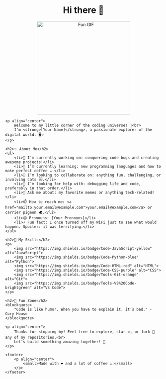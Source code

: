 <!DOCTYPE html>
<html lang="en">
<head>
    <meta charset="UTF-8">
    <meta name="viewport" content="width=device-width, initial-scale=1.0">
    <title>GitHub Profile README</title>
</head>
<body>
    <h1 align="center">Hi there 👋</h1>
    <p align="center">
        <img src="https://media.giphy.com/media/l3q2K5jinAlChoCLS/giphy.gif" alt="Fun GIF" width="300">
    </p>

    <p align="center">
        Welcome to my little corner of the coding universe! 🌌<br>
        I'm <strong>[Your Name]</strong>, a passionate explorer of the digital world. 🖥️✨
    </p>

    <h2>✨ About Me</h2>
    <ul>
        <li>🔭 I’m currently working on: conquering code bugs and creating awesome projects!</li>
        <li>🌱 I’m currently learning: new programming languages and how to make perfect coffee ☕.</li>
        <li>👯 I’m looking to collaborate on: anything fun, challenging, or involving cats 🐱.</li>
        <li>🤔 I’m looking for help with: debugging life and code, preferably in that order.</li>
        <li>💬 Ask me about: my favorite memes or anything tech-related!</li>
        <li>📫 How to reach me: <a href="mailto:your.email@example.com">your.email@example.com</a> or carrier pigeon 🕊️.</li>
        <li>😄 Pronouns: [Your Pronouns]</li>
        <li>⚡ Fun fact: I once turned off my WiFi just to see what would happen. Spoiler: it was terrifying.</li>
    </ul>

    <h2>🚀 My Skills</h2>
    <p>
        <img src="https://img.shields.io/badge/Code-JavaScript-yellow" alt="JavaScript">
        <img src="https://img.shields.io/badge/Code-Python-blue" alt="Python">
        <img src="https://img.shields.io/badge/Code-HTML-red" alt="HTML">
        <img src="https://img.shields.io/badge/Code-CSS-purple" alt="CSS">
        <img src="https://img.shields.io/badge/Tools-Git-orange" alt="Git">
        <img src="https://img.shields.io/badge/Tools-VS%20Code-brightgreen" alt="VS Code">
    </p>

    <h2>🌟 Fun Zone</h2>
    <blockquote>
        "Code is like humor. When you have to explain it, it’s bad." - Cory House
    </blockquote>

    <p align="center">
        Thanks for stopping by! Feel free to explore, star ⭐, or fork 🍴 any of my repositories.<br>
        Let’s build something amazing together! 🚀
    </p>

    <footer>
        <p align="center">
            <small>Made with ❤️ and a lot of coffee ☕.</small>
        </p>
    </footer>
</body>
</html>
